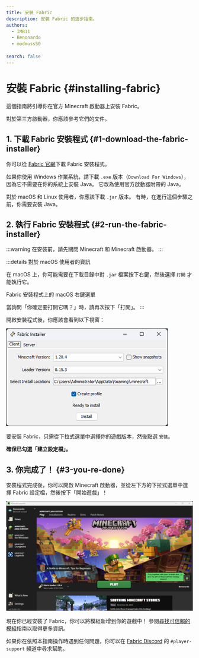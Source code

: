 ```yaml
---
title: 安裝 Fabric
description: 安裝 Fabric 的逐步指南。
authors:
  - IMB11
  - Benonardo
  - modmuss50

search: false
---
```


# 安裝 Fabric {#installing-fabric}

這個指南將引導你在官方 Minecraft 啟動器上安裝 Fabric。

對於第三方啟動器，你應該參考它們的文件。

## 1. 下載 Fabric 安裝程式 {#1-download-the-fabric-installer}

你可以從 [Fabric 官網](https://fabricmc.net/use/)下載 Fabric 安裝程式。

如果你使用 Windows 作業系統，請下載 `.exe` 版本（`Download For Windows`），因為它不需要在你的系統上安裝 Java。 它改為使用官方啟動器附帶的 Java。

對於 macOS 和 Linux 使用者，你應該下載 `.jar` 版本。 有時，在進行這個步驟之前，你需要安裝 Java。

## 2. 執行 Fabric 安裝程式 {#2-run-the-fabric-installer}

:::warning
在安裝前，請先關閉 Minecraft 和 Minecraft 啟動器。
:::

:::details 對於 macOS 使用者的資訊

在 macOS 上，你可能需要在下載目錄中對 `.jar` 檔案按下右鍵，然後選擇 `打開` 才能執行它。

Fabric 安裝程式上的 macOS 右鍵選單

當詢問「你確定要打開它嗎？」時，請再次按下「打開」。
:::

開啟安裝程式後，你應該會看到以下視窗：

![Fabric 安裝程式，「安裝」按鈕已醒目顯示](/assets/players/installing-fabric/installer-screen.png)

要安裝 Fabric，只需從下拉式選單中選擇你的遊戲版本，然後點選 `安裝`。

**確保已勾選「建立設定檔」。**

## 3. 你完成了！ {#3-you-re-done}

安裝程式完成後，你可以開啟 Minecraft 啟動器，並從左下方的下拉式選單中選擇 Fabric 設定檔，然後按下「開始遊戲」！

![選擇 Fabric 設定檔的 Minecraft 啟動器](/assets/players/installing-fabric/launcher-screen.png)

現在你已經安裝了 Fabric，你可以將模組新增到你的遊戲中！ 參閱[尋找可信賴的模組](./finding-mods)指南以取得更多資訊。

如果你在依照本指南操作時遇到任何問題，你可以在 [Fabric Discord](https://discord.gg/v6v4pMv) 的 `#player-support` 頻道中尋求幫助。
